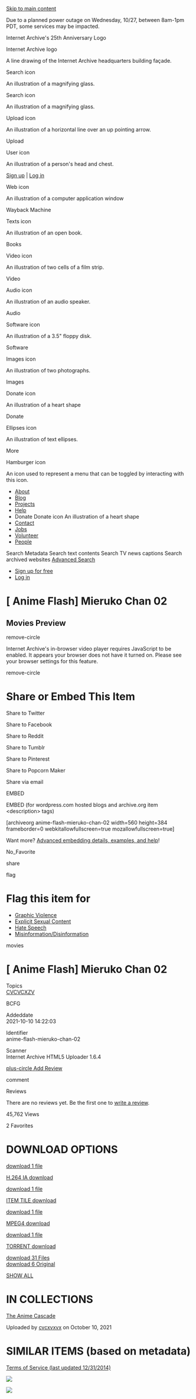 <a href="#maincontent" class="hidden-for-screen-readers">Skip to main content</a>

Due to a planned power outage on Wednesday, 10/27, between 8am-1pm PDT, some services may be impacted.

Internet Archive's 25th Anniversary Logo

Internet Archive logo

A line drawing of the Internet Archive headquarters building façade.

Search icon

An illustration of a magnifying glass.

Search icon

An illustration of a magnifying glass.

Upload icon

An illustration of a horizontal line over an up pointing arrow.

<span class="style-scope primary-nav">Upload</span>

User icon

An illustration of a person's head and chest.

<span class="style-scope login-button"> <a href="https://archive.org/account/signup" class="style-scope login-button">Sign up</a> | <a href="https://archive.org/account/login" class="style-scope login-button">Log in</a> </span>

Web icon

An illustration of a computer application window

<span class="label style-scope media-button">Wayback Machine</span>

Texts icon

An illustration of an open book.

<span class="label style-scope media-button">Books</span>

Video icon

An illustration of two cells of a film strip.

<span class="label style-scope media-button">Video</span>

Audio icon

An illustration of an audio speaker.

<span class="label style-scope media-button">Audio</span>

Software icon

An illustration of a 3.5" floppy disk.

<span class="label style-scope media-button">Software</span>

Images icon

An illustration of two photographs.

<span class="label style-scope media-button">Images</span>

Donate icon

An illustration of a heart shape

<span class="label style-scope media-button">Donate</span>

Ellipses icon

An illustration of text ellipses.

<span class="label style-scope media-button">More</span>

Hamburger icon

An icon used to represent a menu that can be toggled by interacting with this icon.

-   <a href="https://archive.org/about/" class="about style-scope desktop-subnav">About</a>
-   <a href="https://blog.archive.org/" class="blog style-scope desktop-subnav">Blog</a>
-   <a href="https://archive.org/projects/" class="projects style-scope desktop-subnav">Projects</a>
-   <a href="https://archive.org/about/faqs.php" class="help style-scope desktop-subnav">Help</a>
-   Donate
    Donate icon
    An illustration of a heart shape
-   <a href="https://archive.org/about/contact.php" class="contact style-scope desktop-subnav">Contact</a>
-   <a href="https://archive.org/about/jobs.php" class="jobs style-scope desktop-subnav">Jobs</a>
-   <a href="https://archive.org/about/volunteerpositions.php" class="volunteer style-scope desktop-subnav">Volunteer</a>
-   <a href="https://archive.org/about/bios.php" class="people style-scope desktop-subnav">People</a>

Search Metadata Search text contents Search TV news captions Search archived websites <a href="https://archive.org/advancedsearch.php" class="advanced-search style-scope search-menu">Advanced Search</a>

-   <a href="https://archive.org/account/signup" class="style-scope signed-out-dropdown">Sign up for free</a>
-   <a href="https://archive.org/account/login" class="style-scope signed-out-dropdown">Log in</a>

\[ Anime Flash\] Mieruko Chan 02
================================

Movies Preview
--------------

<a href="#" class="js-play8-gofullscreen"></a>

[](#)

[](#)

<a href="#" class="js-play8-speed"></a>

<span class="iconochive-remove-circle" aria-hidden="true"></span><span class="sr-only">remove-circle</span>

Internet Archive's in-browser video player requires JavaScript to be enabled. It appears your browser does not have it turned on. Please see your browser settings for this feature.

<span class="iconochive-remove-circle" aria-hidden="true"></span><span class="sr-only">remove-circle</span>

Share or Embed This Item
========================

[](https://twitter.com/intent/tweet?url=https://archive.org/details/anime-flash-mieruko-chan-02&via=internetarchive&text=%5B+Anime+Flash%5D+Mieruko+Chan+02+%3A+Free+Download%2C+Borrow%2C+and+Streaming+%3A+Internet+Archive)

<span class="sr-only">Share to Twitter</span> [](https://www.facebook.com/sharer/sharer.php?u=https://archive.org/details/anime-flash-mieruko-chan-02)

<span class="sr-only">Share to Facebook</span> [](http://www.reddit.com/submit?url=https://archive.org/details/anime-flash-mieruko-chan-02&title=%5B+Anime+Flash%5D+Mieruko+Chan+02+%3A+Free+Download%2C+Borrow%2C+and+Streaming+%3A+Internet+Archive)

<span class="sr-only">Share to Reddit</span> [](https://www.tumblr.com/share/video?embed=%3Ciframe+width%3D%22640%22+height%3D%22480%22+frameborder%3D%220%22+allowfullscreen+src%3D%22https%3A%2F%2Farchive.org%2Fembed%2F%22+webkitallowfullscreen%3D%22true%22+mozallowfullscreen%3D%22true%22%26gt%3B%26lt%3B%2Fiframe%3E&name=%5B+Anime+Flash%5D+Mieruko+Chan+02+%3A+Free+Download%2C+Borrow%2C+and+Streaming+%3A+Internet+Archive)

<span class="sr-only">Share to Tumblr</span> [](http://www.pinterest.com/pin/create/button/?url=https://archive.org/details/anime-flash-mieruko-chan-02&description=%5B+Anime+Flash%5D+Mieruko+Chan+02+%3A+Free+Download%2C+Borrow%2C+and+Streaming+%3A+Internet+Archive)

<span class="sr-only">Share to Pinterest</span> [](https://popcorn.archive.org/editor.html?initialMedia=https://archive.org/details/anime-flash-mieruko-chan-02)

<span class="sr-only">Share to Popcorn Maker</span> [](mailto:?body=https://archive.org/details/anime-flash-mieruko-chan-02&subject=%5B%20Anime%20Flash%5D%20Mieruko%20Chan%2002%20:%20Free%20Download,%20Borrow,%20and%20Streaming%20:%20Internet%20Archive)

<span class="sr-only">Share via email</span>

  

EMBED

EMBED (for wordpress.com hosted blogs and archive.org item &lt;description&gt; tags)

\[archiveorg anime-flash-mieruko-chan-02 width=560 height=384 frameborder=0 webkitallowfullscreen=true mozallowfullscreen=true\]

Want more? [Advanced embedding details, examples, and help](/help/video.php?identifier=anime-flash-mieruko-chan-02)!

<span class="iconochive-No_Favorite" aria-hidden="true"></span><span class="sr-only">No\_Favorite</span>

<span class="iconochive-share" aria-hidden="true"></span><span class="sr-only">share</span>

<span class="iconochive-Flag" aria-hidden="true"></span><span class="sr-only">flag</span>

Flag this item for
==================

-   [Graphic Violence](/account/login?referer=https%3A%2F%2Farchive.org%2Fdetails%2Fanime-flash-mieruko-chan-02)
-   [Explicit Sexual Content](/account/login?referer=https%3A%2F%2Farchive.org%2Fdetails%2Fanime-flash-mieruko-chan-02)
-   [Hate Speech](/account/login?referer=https%3A%2F%2Farchive.org%2Fdetails%2Fanime-flash-mieruko-chan-02)
-   [Misinformation/Disinformation](/account/login?referer=https%3A%2F%2Farchive.org%2Fdetails%2Fanime-flash-mieruko-chan-02)

<span class="iconochive-movies movies" aria-hidden="true"></span><span class="sr-only">movies</span>

<span class="breaker-breaker" itemprop="name">\[ Anime Flash\] Mieruko Chan 02</span>
=====================================================================================

  

Topics  
[CVCVCXZV](/search.php?query=subject%3A%22CVCVCXZV%22)

BCFG

Addeddate  
<span itemprop="uploadDate">2021-10-10 14:22:03</span>

<!-- -->

Identifier  
<span itemprop="identifier">anime-flash-mieruko-chan-02</span>

<!-- -->

Scanner  
Internet Archive HTML5 Uploader 1.6.4

<a href="/write-review.php?identifier=anime-flash-mieruko-chan-02" class="stealth"><span class="iconochive-plus-circle" data-aria-hidden="true"></span><span class="sr-only">plus-circle</span> Add Review</a>  

<span class="iconochive-comment" aria-hidden="true"></span><span class="sr-only">comment</span>

Reviews

There are no reviews yet. Be the first one to [write a review](/write-review.php?identifier=anime-flash-mieruko-chan-02).

<span class="item-stats-summary__count" itemprop="userInteractionCount">45,762</span> Views

<span class="item-stats-summary__count">2</span> <span class="item-stats-summary__label">Favorites</span>

DOWNLOAD OPTIONS
================

<a href="/download/anime-flash-mieruko-chan-02/%5BAnimeFlash%5D%20Mieruko-chan%20-%2002.ia.mp4" class="stealth" title="155.6M"><span class="hover-badge-stealth"> <span class="iconochive-download" data-aria-hidden="true"></span><span class="sr-only">download</span> 1 file </span></a>

<a href="/download/anime-flash-mieruko-chan-02/%5BAnimeFlash%5D%20Mieruko-chan%20-%2002.ia.mp4" class="format-summary download-pill" title="155.6M">H.264 IA <span class="iconochive-download" data-aria-hidden="true"></span><span class="sr-only">download</span></a>

<a href="/download/anime-flash-mieruko-chan-02/__ia_thumb.jpg" class="stealth" title="4.9K"><span class="hover-badge-stealth"> <span class="iconochive-download" data-aria-hidden="true"></span><span class="sr-only">download</span> 1 file </span></a>

<a href="/download/anime-flash-mieruko-chan-02/__ia_thumb.jpg" class="format-summary download-pill" title="4.9K">ITEM TILE <span class="iconochive-download" data-aria-hidden="true"></span><span class="sr-only">download</span></a>

<a href="/download/anime-flash-mieruko-chan-02/%5BAnimeFlash%5D%20Mieruko-chan%20-%2002.mp4" class="stealth" title="155.6M"><span class="hover-badge-stealth"> <span class="iconochive-download" data-aria-hidden="true"></span><span class="sr-only">download</span> 1 file </span></a>

<a href="/download/anime-flash-mieruko-chan-02/%5BAnimeFlash%5D%20Mieruko-chan%20-%2002.mp4" class="format-summary download-pill" title="155.6M">MPEG4 <span class="iconochive-download" data-aria-hidden="true"></span><span class="sr-only">download</span></a>

<a href="/download/anime-flash-mieruko-chan-02/anime-flash-mieruko-chan-02_archive.torrent" class="stealth" title="14.2K"><span class="hover-badge-stealth"> <span class="iconochive-download" data-aria-hidden="true"></span><span class="sr-only">download</span> 1 file </span></a>

<a href="/download/anime-flash-mieruko-chan-02/anime-flash-mieruko-chan-02_archive.torrent" class="format-summary download-pill" title="14.2K">TORRENT <span class="iconochive-download" data-aria-hidden="true"></span><span class="sr-only">download</span></a>

<a href="/compress/anime-flash-mieruko-chan-02" class="boxy-ttl hover-badge"><span class="iconochive-download" data-aria-hidden="true"></span><span class="sr-only">download</span> 31 Files</a>  
<a href="/compress/anime-flash-mieruko-chan-02/formats=MPEG4,ITEM%20TILE,ARCHIVE%20BITTORRENT,METADATA" class="boxy-ttl hover-badge"><span class="iconochive-download" data-aria-hidden="true"></span><span class="sr-only">download</span> 6 Original</a>  

<a href="/download/anime-flash-mieruko-chan-02" class="boxy-ttl">SHOW ALL</a>  

IN COLLECTIONS
==============

[The Anime Cascade](/details/anime)

[](/details/anime)

Uploaded by <a href="/details/@cvcxvxvx" class="item-upload-info__uploader-name">cvcxvxvx</a> on October 10, 2021

SIMILAR ITEMS (based on metadata)
=================================

<a href="/about/terms.php" class="stealth">Terms of Service (last updated 12/31/2014)</a>

![](//analytics.archive.org/0.gif?kind=track_js&track_js_case=control&cache_bust=1160393809)

![](//analytics.archive.org/0.gif?kind=track_js&track_js_case=disabled&cache_bust=1383955348)
